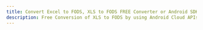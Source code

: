 ---title: Convert Excel to FODS, XLS to FODS FREE Converter or Android SDKdescription: Free Conversion of XLS to FODS by using Android Cloud APIs & SDKs. Also Create, Edit & Render Microsoft Excel, CSV and SpreadsheetML worksheets or spreadsheet in the Cloud.---